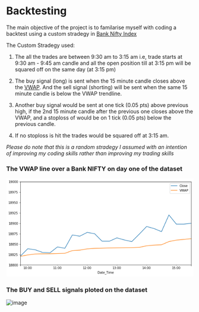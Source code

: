 # Backtesting

The main objective of the project is to familarise myself with coding a backtest using a custom stradegy in [Bank Nifty Index](https://www.niftyindices.com/indices/equity/sectoral-indices/nifty-bank) 


The Custom Stradegy used:

1) The all the trades are between 9:30 am to 3:15 am i.e, trade starts at 9:30 am - 9:45 am candle and all the open position till at 3:15 pm will be squared off on the same day (at 3:15 pm)

2) The buy signal (long) is sent when the 15 minute candle closes above the [VWAP](https://www.investopedia.com/terms/v/vwap.asp). And the sell signal (shorting) will be sent when the same 15 minute candle is below the VWAP trendline.  

3) Another buy signal would be sent at one tick (0.05 pts) above previous high, if the 2nd 15 minute candle after the previous one closes above the VWAP, and a stoploss of would be on 1 tick (0.05 pts) below the previous candle. 

4) If no stoploss is hit the trades would be squared off at 3:15 am. 


*Please do note that this is a random stradegy I assumed with an intention of improving my coding skills rather than improving my trading skills*


### The VWAP line over a Bank NIFTY on day one of the dataset 

![image](https://github.com/SanjayShetty01/Backtesting/blob/main/plots/plot1.png)


### The BUY and SELL signals ploted on the dataset

![image](https://github.com/SanjayShetty01/Backtesting/blob/main/plots/plot.png)

